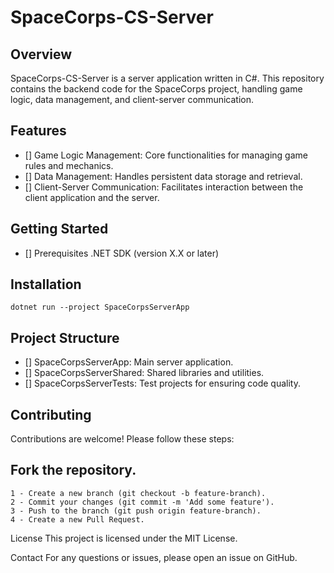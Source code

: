 # SpaceCorps-CS-Server

## Overview
SpaceCorps-CS-Server is a server application written in C#. This repository contains the backend code for the SpaceCorps project, handling game logic, data management, and client-server communication.

## Features

 - [] Game Logic Management: Core functionalities for managing game rules and mechanics.
 - [] Data Management: Handles persistent data storage and retrieval.
 - [] Client-Server Communication: Facilitates interaction between the client application and the server.

## Getting Started

- [] Prerequisites
    .NET SDK (version X.X or later)
  
## Installation
```dotnet run --project SpaceCorpsServerApp```

## Project Structure
 - [] SpaceCorpsServerApp: Main server application.
 - [] SpaceCorpsServerShared: Shared libraries and utilities.
 - [] SpaceCorpsServerTests: Test projects for ensuring code quality.
   
## Contributing
Contributions are welcome! Please follow these steps:

## Fork the repository.
```
1 - Create a new branch (git checkout -b feature-branch).
2 - Commit your changes (git commit -m 'Add some feature').
3 - Push to the branch (git push origin feature-branch).
4 - Create a new Pull Request.
```
License
This project is licensed under the MIT License.

Contact
For any questions or issues, please open an issue on GitHub.
